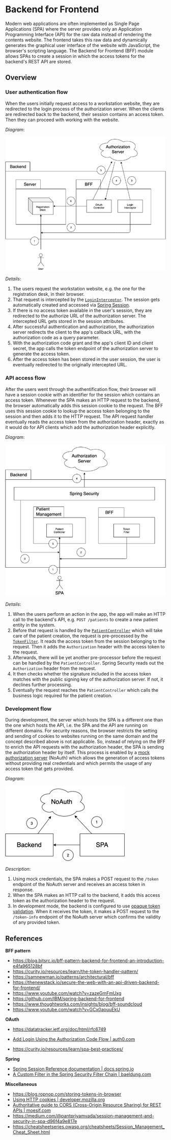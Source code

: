 # Backend for Frontend

Modern web applications are often implemented as Single Page Applications (SPA) where the server provides only an Application Programming Interface (API) for the raw data instead of rendering the contents website.
The frontend takes this raw data and dynamically generates the graphical user interface of the website with JavaScript, the browser's scripting language.
The Backend for Frontend (BFF) module allows SPAs to create a session in which the access tokens for the backend's REST API are stored.

## Overview

### User authentication flow

When the users initially request access to a workstation website, they are redirected to the login process of the authorization server.
When the clients are redirected back to the backend, their session contains an access token.
Then they can proceed with working with the website.

_Diagram_:

![Login flow](./doc/login-flow.png)

_Details_:

1. The users request the workstation website, e.g. the one for the registration desk, in their browser.
2. That request is intercepted by the [`LoginInterceptor`](./src/main/java/ksch/bff/LoginInterceptor.java). The session gets automatically created and accessed via [Spring Session](https://docs.spring.io/spring-session/reference/index.html).
3. If there is no access token available in the user's session, they are redirected to the authorize URL of the authorization server. The intercepted URL gets stored in the session attributes.
4. After successful authentication and authorization, the authorization server redirects the client to the app's callback URL, with the authorization code as a query parameter.
5. With the authorization code grant and the app's client ID and client secret, the app calls the token endpoint of the authorization server to generate the access token.
6. After the access token has been stored in the user session, the user is eventually redirected to the originally intercepted URL.

### API access flow

After the users went through the authentification flow, their browser will have a session cookie with an identifier for the session which contains an access token. Whenever the SPA makes an HTTP request to the backend, the browser automatically adds this session cookie to the request. The BFF uses this session cookie to lookup the access token belonging to the session and then adds it to the HTTP request. The API request handler eventually reads the access token from the authorization header, exactly as it would do for API clients which add the authorization header explicitly.

_Diagram_:

![API access flow](./doc/api-access-flow.png)

_Details_:

1. When the users perform an action in the app, the app will make an HTTP call to the backend's API, e.g. `POST /patients` to create a new patient entity in the system.
2. Before that request is handled by the [`PatientController`](../ksch.patientmanagement/ksch.patientmanagement.impl/src/main/java/ksch/patientmanagement/http/PatientController.java) which will take care of the patient creation, the request is pre-processed by the [`TokenFilter`](./src/main/java/ksch/bff/TokenFilter.java). It reads the access token from the session belonging to the request. Then it adds the `Authorization` header with the access token to the request.
3. Afterwards, there will be yet another pre-processor before the request can be handled by the `PatientController`. Spring Security reads out the `Authorization` header from the request.
4. It then checks whether the signature included in the access token matches with the public signing key of the authorization server. If not, it declines further processing.
5. Eventually the request reaches the `PatientController` which calls the business logic required for the patient creation.

### Development flow

During development, the server which hosts the SPA is a different one than the one which hosts the API, i.e. the SPA and the API are running on different domains.
For security reasons, the browser restricts the setting and sending of cookies to websites running on the same domain and the concept described above is not applicable.
So, instead of relying on the BFF to enrich the API requests with the authorization header, the SPA is sending the authorization header by itself.
This process is enabled by a [mock authorization server](https://github.com/ksch-workflows/noauth) (NoAuth) which allows the generation of access tokens without providing real credentials and which permits the usage of any access token that gets provided.

_Diagram_:

![dev flow](./doc/dev-flow.png)

_Description_:

1. Using mock credentials, the SPA makes a POST request to the `/token` endpoint of the NoAuth server and receives an access token in response.
2. When the SPA makes an HTTP call to the backend, it adds this access token as the authorization header to the request.
3. In development mode, the backend is configured to use [opaque token validation](https://docs.spring.io/spring-security/reference/servlet/oauth2/resource-server/opaque-token.html#oauth2resourceserver-opaque-architecture). When it receives the token, it makes a POST request to the `/token-info` endpoint of the NoAuth server which confirms the validity of any provided token.

## References

**BFF pattern**

- https://blog.bitsrc.io/bff-pattern-backend-for-frontend-an-introduction-e4fa965128bf
- https://curity.io/resources/learn/the-token-handler-pattern/
- https://samnewman.io/patterns/architectural/bff
- https://thenewstack.io/secure-the-web-with-an-api-driven-backend-for-frontend/
- https://www.youtube.com/watch?v=zazeGmFmUxg
- https://github.com/IBM/spring-backend-for-frontend
- https://www.thoughtworks.com/insights/blog/bff-soundcloud
- https://www.youtube.com/watch?v=GCx0aouuEkU

**OAuth**

- https://datatracker.ietf.org/doc/html/rfc6749
- [Add Login Using the Authorization Code Flow | auth0.com](https://auth0.com/docs/login/authentication/add-login-auth-code-flow)

- https://curity.io/resources/learn/spa-best-practices/

**Spring**

- [Spring Session Reference documentation | docs.spring.io](https://docs.spring.io/spring-session/reference/index.html)
- [A Custom Filter in the Spring Security Filter Chain | baeldung.com](https://www.baeldung.com/spring-security-custom-filter)

**Miscellaneous**

- https://blog.ropnop.com/storing-tokens-in-browser
- [Using HTTP cookies | developer.mozilla.org](https://developer.mozilla.org/en-US/docs/Web/HTTP/Cookies)
- [Authoritative guide to CORS (Cross-Origin Resource Sharing) for REST APIs | moesif.com](https://www.moesif.com/blog/technical/cors/Authoritative-Guide-to-CORS-Cross-Origin-Resource-Sharing-for-REST-APIs/)
- https://medium.com/@pantpriyamvada/session-management-and-security-in-spa-d96f4a9e817e
- https://cheatsheetseries.owasp.org/cheatsheets/Session_Management_Cheat_Sheet.html
